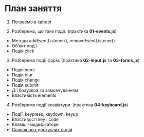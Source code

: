 # План заняття

1. Пограємо в kahoot

2. Розберемо, що таке події. (практика **01-events.js**)

- Методи addEventListener(), removeEventListener()
- Об'єкт події
- Подія click

3. Розберемо події форм. (практика **02-input.js** та **03-forms.js**)

- Подія input
- Подія blur
- Подія change
- Подія submit
- Дії браузера за замовчуванням
- Властивість elements

4. Розберемо події клавіатури. (практика **04-keyboard.js**)

- Події: keypress, keydown, keyup
- Властивості key і code
- Клавіші-модифікатори
- [Список всіх доступних подій](https://developer.mozilla.org/en-US/docs/Web/Events)
